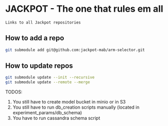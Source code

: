 # JACKPOT - The one that rules em all

	Links to all Jackpot repositories

## How to add a repo

```bash
git submodule add git@github.com:jackpot-mab/arm-selector.git
```

## How to update repos

```bash
git submodule update --init --recursive
git submodule update --remote --merge
```

TODOS:
1. You still have to create model bucket in minio or in S3
2. You still have to run db_creation scripts manually (located in experiment_params/db_schema)
3. You have to run cassandra schema script
